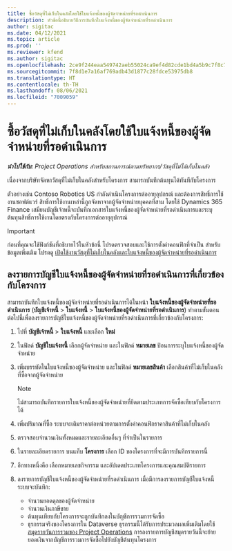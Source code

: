 ```yaml
---
title: ซื้อวัสดุที่ไม่เก็บในคลังโดยใช้ใบแจ้งหนี้ของผู้จัดจำหน่ายที่รอดำเนินการ
description: หัวข้อนี้อธิบายวิธีการบันทึกใบแจ้งหนี้ของผู้จัดจำหน่ายที่รอดำเนินการ
author: sigitac
ms.date: 04/12/2021
ms.topic: article
ms.prod: ''
ms.reviewer: kfend
ms.author: sigitac
ms.openlocfilehash: 2ce9f244eaa549742aeb55024ca9ef4d82cde1bd4a5b9c7f8c762cf72e0da83f
ms.sourcegitcommit: 7f8d1e7a16af769adb43d1877c28fdce53975db8
ms.translationtype: HT
ms.contentlocale: th-TH
ms.lasthandoff: 08/06/2021
ms.locfileid: "7009059"
---
```

# <a name="purchase-non-stocked-materials-using-a-pending-vendor-invoice"></a>ซื้อวัสดุที่ไม่เก็บในคลังโดยใช้ใบแจ้งหนี้ของผู้จัดจำหน่ายที่รอดำเนินการ

_**นำไปใช้กับ:** Project Operations สำหรับสถานการณ์ตามทรัพยากร/วัสดุที่ไม่ได้เก็บในคลัง_

เนื่องจากบริษัทจัดหาวัสดุที่ไม่เก็บในคลังสำหรับโครงการ สามารถบันทึกต้นทุนได้ทันทีกับโครงการ 

ตัวอย่างเช่น Contoso Robotics US กำลังดำเนินโครงการต่ออายุอุปกรณ์ และต้องการสิทธิ์การใช้งานซอฟต์แวร์ สิทธิ์การใช้งานเหล่านี้ถูกจัดหาจากผู้จัดจำหน่ายบุคคลที่สาม  โดยใช้ Dynamics 365 Finance เสมียนบัญชีเจ้าหนี้จะบันทึกเอกสารใบแจ้งหนี้ของผู้จัดจำหน่ายที่รอดำเนินการและระบุต้นทุนสิทธิ์การใช้งานโดยตรงกับโครงการต่ออายุอุปกรณ์ 

> [!IMPORTANT]
> ก่อนที่คุณจะใช้ฟังก์ชันที่อธิบายไว้ในหัวข้อนี้ โปรดตรวจสอบและใช้การตั้งค่าคอนฟิกที่จำเป็น สำหรับข้อมูลเพิ่มเติม โปรดดู [เปิดใช้งานวัสดุที่ไม่เก็บในคลังและใบแจ้งหนี้ของผู้จัดจำหน่ายที่รอดำเนินการ](configure-materials-nonstocked.md) 

## <a name="post-a-project-related-pending-vendor-invoice"></a>ลงรายการบัญชีใบแจ้งหนี้ของผู้จัดจำหน่ายที่รอดำเนินการที่เกี่ยวข้องกับโครงการ 

สามารถบันทึกใบแจ้งหนี้ของผู้จัดจำหน่ายที่รอดำเนินการได้ในหน้า **ใบแจ้งหนี้ของผู้จัดจำหน่ายที่รอดำเนินการ** (**บัญชีเจ้าหนี้** > **ใบแจ้งหนี้** > **ใบแจ้งหนี้ของผู้จัดจำหน่ายที่รอดำเนินการ**) ทำตามขั้นตอนต่อไปนี้เพื่อลงรายการบัญชีใบแจ้งหนี้ของผู้จัดจำหน่ายที่รอดำเนินการที่เกี่ยวข้องกับโครงการ:

1. ไปที่ **บัญชีเจ้าหนี้** > **ใบแจ้งหนี้** และเลือก **ใหม่** 
2. ในฟิลด์ **บัญชีใบแจ้งหนี้** เลือกผู้จัดจำหน่าย และในฟิลด์ **หมายเลข** ป้อนการระบุใบแจ้งหนี้ของผู้จัดจำหน่าย
3. เพิ่มบรรทัดในใบแจ้งหนี้ของผู้จัดจำหน่าย และในฟิลด์ **หมายเลขสินค้า** เลือกสินค้าที่ไม่เก็บในคลังที่ซื้อจากผู้จัดจำหน่าย 

    > [!NOTE]
    > ไม่สามารถบันทึกรายการใบแจ้งหนี้ของผู้จัดจำหน่ายที่ยึดตามประเภทการจัดซื้อเทียบกับโครงการได้ 
    
5. เพิ่มปริมาณที่ซื้อ ระบบจะเติมราคาต่อหน่วยตามการตั้งค่าคอนฟิกราคาสินค้าที่ไม่เก็บในคลัง 
6. ตรวจสอบจำนวนเงินทั้งหมดและรายละเอียดอื่นๆ ที่จำเป็นในรายการ
7. ในรายละเอียดรายการ บนแท็บ **โครงการ** เลือก ID ของโครงการที่จะมีการบันทึกรายการนี้
8. อีกทางหนึ่งคือ เลือกหมายเลขกิจกรรม และอัปเดตประเภทโครงการและคุณสมบัติรายการ
9. ลงรายการบัญชีใบแจ้งหนี้ของผู้จัดจำหน่ายที่รอดำเนินการ เมื่อมีการลงรายการบัญชีใบแจ้งหนี้ ระบบจะบันทึก:
    
    - จำนวนยอดดุลของผู้จัดจำหน่าย
    - จำนวนเงินภาษีขาย
    - ต้นทุนเทียบกับโครงการจะถูกบันทึกลงในบัญชีการรวมการจัดซื้อ
    - ธุรกรรมจริงของโครงการใน Dataverse ธุรกรรมนี้ได้รับการประมวลผลเพิ่มเติมโดยใช้ [สมุดรายวันการรวมของ Project Operations](../project-accounting/project-operations-integration-journal.md) การลงรายการบัญชีสมุดรายวันนี้จะย้ายยอดเงินจากบัญชีการรวมการจัดซื้อไปยังบัญชีต้นทุนโครงการ

